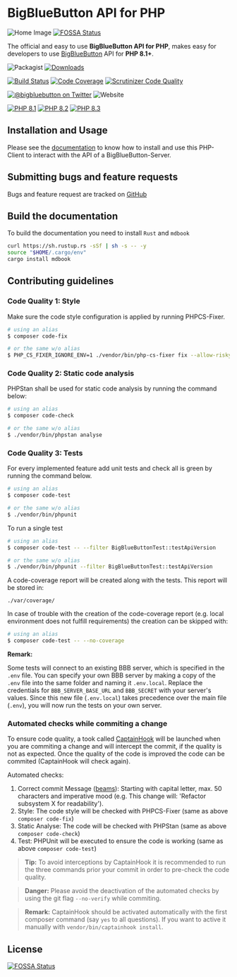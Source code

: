 # BigBlueButton API for PHP

![Home Image](https://raw.githubusercontent.com/wiki/bigbluebutton/bigbluebutton-api-php/images/header.png)
[![FOSSA Status](https://app.fossa.com/api/projects/git%2Bgithub.com%2Fbigbluebutton%2Fbigbluebutton-api-php.svg?type=shield)](https://app.fossa.com/projects/git%2Bgithub.com%2Fbigbluebutton%2Fbigbluebutton-api-php?ref=badge_shield)

The official and easy to use **BigBlueButton API for PHP**, makes easy for developers to use [BigBlueButton][bbb] API for **PHP 8.1+**.

![Packagist](https://img.shields.io/packagist/v/bigbluebutton/bigbluebutton-api-php.svg?label=release)
[![Downloads](https://img.shields.io/packagist/dt/bigbluebutton/bigbluebutton-api-php.svg?style=flat-square)](https://packagist.org/packages/bigbluebutton/bigbluebutton-api-php)

[![Build Status](https://scrutinizer-ci.com/g/bigbluebutton/bigbluebutton-api-php/badges/build.png?b=master)](https://scrutinizer-ci.com/g/bigbluebutton/bigbluebutton-api-php/build-status/master)
[![Code Coverage](https://scrutinizer-ci.com/g/bigbluebutton/bigbluebutton-api-php/badges/coverage.png?b=master)](https://scrutinizer-ci.com/g/bigbluebutton/bigbluebutton-api-php/?branch=master)
[![Scrutinizer Code Quality](https://scrutinizer-ci.com/g/bigbluebutton/bigbluebutton-api-php/badges/quality-score.png?b=master)](https://scrutinizer-ci.com/g/bigbluebutton/bigbluebutton-api-php/?branch=master)

[![@bigbluebutton on Twitter](https://img.shields.io/badge/twitter-%40bigbluebutton-blue.svg?style=flat)](https://twitter.com/bigbluebutton)
![Website](https://img.shields.io/website-up-down-green-red/http/bigbluebutton.org.svg?label=BigBlueButton.org)

[![PHP 8.1](https://img.shields.io/badge/php-8.1-f93.svg?style=flat-square)](https://www.php.net/supported-versions.php)
[![PHP 8.2](https://img.shields.io/badge/php-8.2-9c9.svg?style=flat-square)](https://www.php.net/supported-versions.php)
[![PHP 8.3](https://img.shields.io/badge/php-8.3-9c9.svg?style=flat-square)](https://www.php.net/supported-versions.php)

## Installation and Usage

Please see the [documentation](./docs/Home.md) to know how to install and use this PHP-Client to interact with the API of a BigBlueButton-Server.

## Submitting bugs and feature requests

Bugs and feature request are tracked on [GitHub](https://github.com/bigbluebutton/bigbluebutton-api-php/issues)

## Build the documentation

To build the documentation you need to install `Rust` and `mdbook`

```bash
curl https://sh.rustup.rs -sSf | sh -s -- -y
source "$HOME/.cargo/env"
cargo install mdbook
```

## Contributing guidelines
### Code Quality 1: Style

Make sure the code style configuration is applied by running PHPCS-Fixer.

```bash
# using an alias
$ composer code-fix

# or the same w/o alias
$ PHP_CS_FIXER_IGNORE_ENV=1 ./vendor/bin/php-cs-fixer fix --allow-risky yes
```

### Code Quality 2: Static code analysis
PHPStan shall be used for static code analysis by running the command below:

```bash
# using an alias
$ composer code-check

# or the same w/o alias
$ ./vendor/bin/phpstan analyse
```

### Code Quality 3: Tests

For every implemented feature add unit tests and check all is green by running the command below.

```bash
# using an alias
$ composer code-test

# or the same w/o alias
$ ./vendor/bin/phpunit
```

To run a single test

```bash
# using an alias
$ composer code-test -- --filter BigBlueButtonTest::testApiVersion

# or the same w/o alias
$ ./vendor/bin/phpunit --filter BigBlueButtonTest::testApiVersion
```
A code-coverage report will be created along with the tests. This report will be stored in:
````
./var/coverage/
````
In case of trouble with the creation of the code-coverage report (e.g. local environment does not fulfill requirements) 
the creation can be skipped with:
```bash
# using an alias
$ composer code-test -- --no-coverage
```

**Remark:**

Some tests will connect to an existing BBB server, which is specified in the `.env` file. You 
can specify your own BBB server by making a copy of the `.env` file into the same folder and naming it `.env.local`.
Replace the credentials for `BBB_SERVER_BASE_URL` and `BBB_SECRET` with your server's values. 
Since this new file (`.env.local`) takes precedence over the main file (`.env`), you will now run
the tests on your own server.

### Automated checks while commiting a change
To ensure code quality, a took called [CaptainHook](https://github.com/captainhookphp/captainhook?tab=readme-ov-file) will be launched when you are commiting a change and will intercept the commit, if the quality is not as expected. Once the quality of the code is improved the code can be commited (CaptainHook will check again).

Automated checks:
1) Correct commit Message ([beams](https://cbea.ms/git-commit/)): Starting with capital letter, max. 50 characters and imperative mood (e.g. This change will: 'Refactor subsystem X for readability').
2) Style: The code style will be checked with PHPCS-Fixer (same as above `composer code-fix`)
3) Static Analyse: The code will be checked with PHPStan (same as above `composer code-check`)
4) Test: PHPUnit will be executed to ensure the code is working (same as above `composer code-test`)

> **Tip:** To avoid interceptions by CaptainHook it is recommended to run the three commands prior your commit in order to pre-check the code quality.

> **Danger:** Please avoid the deactivation of the automated checks by using the git flag `--no-verify` while commiting.

> **Remark:** CaptainHook should be activated automatically with the first composer command (say `yes` to all questions). If you want to active it manually with `vendor/bin/captainhook install`.

[bbb]: http://bigbluebutton.org
[composer]: https://getcomposer.org
[INSTALL]: samples/README.md
[wiki]: https://github.com/bigbluebutton/bigbluebutton-api-php/wiki

## License
[![FOSSA Status](https://app.fossa.com/api/projects/git%2Bgithub.com%2Fbigbluebutton%2Fbigbluebutton-api-php.svg?type=large)](https://app.fossa.com/projects/git%2Bgithub.com%2Fbigbluebutton%2Fbigbluebutton-api-php?ref=badge_large)